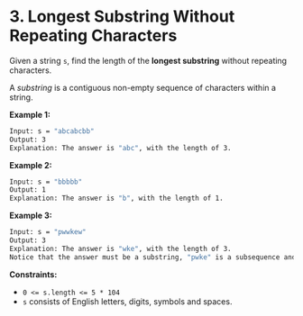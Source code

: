 # 3. Longest Substring Without Repeating Characters

Given a string `s`, find the length of the **longest substring** without repeating characters.

A *substring* is a contiguous non-empty sequence of characters within a string.

**Example 1:**

```sh
Input: s = "abcabcbb"
Output: 3
Explanation: The answer is "abc", with the length of 3.
```

**Example 2:**

```sh
Input: s = "bbbbb"
Output: 1
Explanation: The answer is "b", with the length of 1.
```

**Example 3:**

```sh
Input: s = "pwwkew"
Output: 3
Explanation: The answer is "wke", with the length of 3.
Notice that the answer must be a substring, "pwke" is a subsequence and not a substring.
```

**Constraints:**

- `0 <= s.length <= 5 * 104`
- `s` consists of English letters, digits, symbols and spaces.
